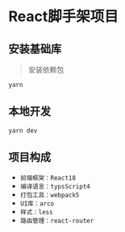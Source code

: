 # React脚手架项目

## 安装基础库

> 安装依赖包

```
yarn

```

## 本地开发

```
yarn dev

```

## 项目构成

- `前端框架：React18`
- `编译语言：typsScript4`
- `打包工具：webpack5`
- `UI库：arco`
- `样式：less`
- `路由管理：react-router`